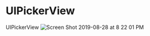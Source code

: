 # UIPickerView
UIPickerView
![Screen Shot 2019-08-28 at 8 22 01 PM](https://user-images.githubusercontent.com/53354158/63882104-982dd880-c9d1-11e9-983b-c3d23ed26264.png)
